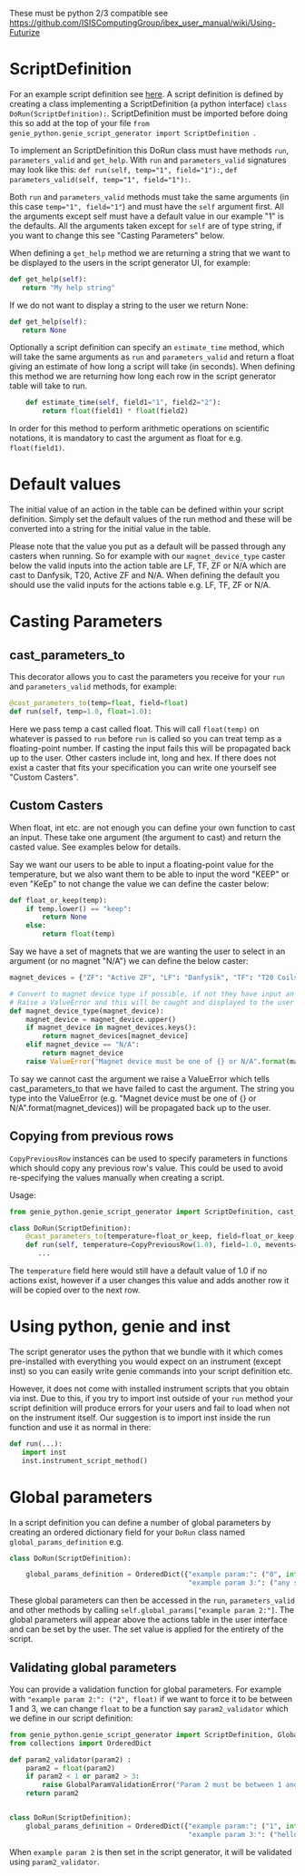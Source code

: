 These must be python 2/3 compatible see https://github.com/ISISComputingGroup/ibex_user_manual/wiki/Using-Futurize

# ScriptDefinition

For an example script definition see [here](https://github.com/ISISComputingGroup/ibex_developers_manual/wiki/Script-generator-high-level-design#the-scriptdefinition-class). A script definition is defined by creating a class implementing a ScriptDefinition (a python interface) `class DoRun(ScriptDefinition):`. ScriptDefinition must be imported before doing this so add at the top of your file `from genie_python.genie_script_generator import ScriptDefinition `. 

To implement an ScriptDefinition this DoRun class must have methods `run`, `parameters_valid` and `get_help`. With `run` and `parameters_valid` signatures may look like this: `def run(self, temp="1", field="1"):`, `def parameters_valid(self, temp="1", field="1"):`.

Both `run` and `parameters_valid` methods must take the same arguments (in this case `temp="1", field="1"`) and must have the `self` argument first. All the arguments except self must have a default value in our example "1" is the defaults. All the arguments taken except for `self` are of type string, if you want to change this see "Casting Parameters" below.

When defining a `get_help` method we are returning a string that we want to be displayed to the users in the script generator UI, for example:

```python
def get_help(self):
   return "My help string"
``` 

If we do not want to display a string to the user we return None:


```python
def get_help(self):
   return None
``` 

Optionally a script definition can specify an `estimate_time` method, which will take the same arguments as `run` and `parameters_valid` and return a float giving an estimate of how long a script will take (in seconds). When defining this method we are returning how long each row in the script generator table will take to run.
```python
    def estimate_time(self, field1="1", field2="2"):
        return float(field1) * float(field2)
```
In order for this method to perform arithmetic operations on scientific notations, it is mandatory to cast the argument as float for e.g. `float(field1)`.

# Default values

The initial value of an action in the table can be defined within your script definition. Simply set the default values of the run method and these will be converted into a string for the initial value in the table. 

Please note that the value you put as a default will be passed through any casters when running. So for example with our `magnet_device_type` caster below the valid inputs into the action table are LF, TF, ZF or N/A which are cast to Danfysik, T20, Active ZF and N/A. When defining the default you should use the valid inputs for the actions table e.g. LF, TF, ZF or N/A.


# Casting Parameters

## cast_parameters_to

This decorator allows you to cast the parameters you receive for your `run` and `parameters_valid` methods, for example:

```python
@cast_parameters_to(temp=float, field=float)
def run(self, temp=1.0, float=1.0):
```

Here we pass temp a cast called float. This will call `float(temp)` on whatever is passed to `run` before `run` is called so you can treat temp as a floating-point number. If casting the input fails this will be propagated back up to the user. Other casters include int, long and hex. If there does not exist a caster that fits your specification you can write one yourself see "Custom Casters".

## Custom Casters

When float, int etc. are not enough you can define your own function to cast an input. These take one argument (the argument to cast) and return the casted value. See examples below for details.

Say we want our users to be able to input a floating-point value for the temperature, but we also want them to be able to input the word "KEEP" or even "KeEp" to not change the value we can define the caster below:

```python
def float_or_keep(temp):
    if temp.lower() == "keep":
        return None
    else:
        return float(temp)
```

Say we have a set of magnets that we are wanting the user to select in an argument (or no magnet "N/A") we can define the below caster:

```python 
magnet_devices = {"ZF": "Active ZF", "LF": "Danfysik", "TF": "T20 Coils"}

# Convert to magnet device type if possible, if not they have input an incorrect magnet_device
# Raise a ValueError and this will be caught and displayed to the user that the conversion is incorrect 
def magnet_device_type(magnet_device):
    magnet_device = magnet_device.upper()
    if magnet_device in magnet_devices.keys():
        return magnet_devices[magnet_device]
    elif magnet_device == "N/A":
        return magnet_device
    raise ValueError("Magnet device must be one of {} or N/A".format(magnet_devices))
```

To say we cannot cast the argument we raise a ValueError which tells cast_parameters_to that we have failed to cast the argument. The string you type into the ValueError (e.g. "Magnet device must be one of {} or N/A".format(magnet_devices))  will be propagated back up to the user.

## Copying from previous rows

`CopyPreviousRow` instances can be used to specify parameters in functions which should copy any previous row's value. This could be used to avoid re-specifying the values manually when creating a script. 

Usage: 

```python
from genie_python.genie_script_generator import ScriptDefinition, cast_parameters_to, CopyPreviousRow

class DoRun(ScriptDefinition):
    @cast_parameters_to(temperature=float_or_keep, field=float_or_keep, mevents=int, magnet_device=magnet_device_type)
    def run(self, temperature=CopyPreviousRow(1.0), field=1.0, mevents=10, magnet_device="N/A"):
       ...
```

The `temperature` field here would still have a default value of 1.0 if no actions exist, however if a user changes this value and adds another row it will be copied over to the next row.

# Using python, genie and inst

The script generator uses the python that we bundle with it which comes pre-installed with everything you would expect on an instrument (except inst) so you can easily write genie commands into your script definition etc. 

However, it does not come with installed instrument scripts that you obtain via inst. Due to this, if you try to import inst outside of your `run` method your script definition will produce errors for your users and fail to load when not on the instrument itself. Our suggestion is to import inst inside the run function and use it as normal in there: 

```python
def run(...):
   import inst
   inst.instrument_script_method()
```

# Global parameters

In a script definition you can define a number of global parameters by creating an ordered dictionary field for your `DoRun` class named `global_params_definition` e.g. 

```python
class DoRun(ScriptDefinition):

    global_params_definition = OrderedDict({"example param:": ("0", int), "example param 2:": ("2", float),
                                            "example param 3:": ("any string", str)})
```

These global parameters can then be accessed in the `run`, `parameters_valid` and other methods by calling `self.global_params["example param 2:"]`. The global parameters will appear above the actions table in the user interface and can be set by the user. The set value is applied for the entirety of the script.

## Validating global parameters

You can provide a validation function for global parameters. For example with `"example param 2:": ("2", float)` if we want to force it to be between 1 and 3, we can change `float` to be a function say `param2_validator` which we define in our script definition:

```python
from genie_python.genie_script_generator import ScriptDefinition, GlobalParamValidationError
from collections import OrderedDict

def param2_validator(param2) :
    param2 = float(param2)
    if param2 < 1 or param2 > 3:
        raise GlobalParamValidationError("Param 2 must be between 1 and 3")
    return param2


class DoRun(ScriptDefinition):
    global_params_definition = OrderedDict({"example param:": ("1", int), "example param 2:": ("1.23", param2_validator),
                                            "example param 3:": ("hello", str), "example param 4:": ("0", int)})
```

When `example param 2` is then set in the script generator, it will be validated using `param2_validator`.